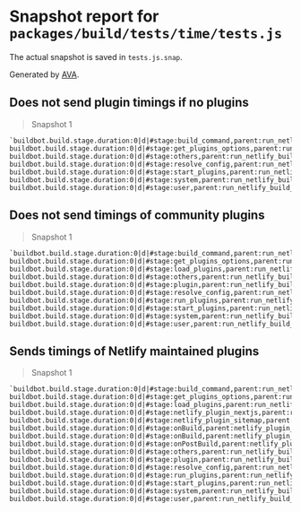 # Snapshot report for `packages/build/tests/time/tests.js`

The actual snapshot is saved in `tests.js.snap`.

Generated by [AVA](https://ava.li).

## Does not send plugin timings if no plugins

> Snapshot 1

    `buildbot.build.stage.duration:0|d|#stage:build_command,parent:run_netlify_build␊
    buildbot.build.stage.duration:0|d|#stage:get_plugins_options,parent:run_netlify_build␊
    buildbot.build.stage.duration:0|d|#stage:others,parent:run_netlify_build␊
    buildbot.build.stage.duration:0|d|#stage:resolve_config,parent:run_netlify_build␊
    buildbot.build.stage.duration:0|d|#stage:start_plugins,parent:run_netlify_build␊
    buildbot.build.stage.duration:0|d|#stage:system,parent:run_netlify_build_per_type␊
    buildbot.build.stage.duration:0|d|#stage:user,parent:run_netlify_build_per_type`

## Does not send timings of community plugins

> Snapshot 1

    `buildbot.build.stage.duration:0|d|#stage:build_command,parent:run_netlify_build␊
    buildbot.build.stage.duration:0|d|#stage:get_plugins_options,parent:run_netlify_build␊
    buildbot.build.stage.duration:0|d|#stage:load_plugins,parent:run_netlify_build␊
    buildbot.build.stage.duration:0|d|#stage:others,parent:run_netlify_build␊
    buildbot.build.stage.duration:0|d|#stage:plugin,parent:run_netlify_build_per_type␊
    buildbot.build.stage.duration:0|d|#stage:resolve_config,parent:run_netlify_build␊
    buildbot.build.stage.duration:0|d|#stage:run_plugins,parent:run_netlify_build␊
    buildbot.build.stage.duration:0|d|#stage:start_plugins,parent:run_netlify_build␊
    buildbot.build.stage.duration:0|d|#stage:system,parent:run_netlify_build_per_type␊
    buildbot.build.stage.duration:0|d|#stage:user,parent:run_netlify_build_per_type`

## Sends timings of Netlify maintained plugins

> Snapshot 1

    `buildbot.build.stage.duration:0|d|#stage:build_command,parent:run_netlify_build␊
    buildbot.build.stage.duration:0|d|#stage:get_plugins_options,parent:run_netlify_build␊
    buildbot.build.stage.duration:0|d|#stage:load_plugins,parent:run_netlify_build␊
    buildbot.build.stage.duration:0|d|#stage:netlify_plugin_nextjs,parent:run_plugins␊
    buildbot.build.stage.duration:0|d|#stage:netlify_plugin_sitemap,parent:run_plugins␊
    buildbot.build.stage.duration:0|d|#stage:onBuild,parent:netlify_plugin_nextjs␊
    buildbot.build.stage.duration:0|d|#stage:onBuild,parent:netlify_plugin_sitemap␊
    buildbot.build.stage.duration:0|d|#stage:onPostBuild,parent:netlify_plugin_sitemap␊
    buildbot.build.stage.duration:0|d|#stage:others,parent:run_netlify_build␊
    buildbot.build.stage.duration:0|d|#stage:plugin,parent:run_netlify_build_per_type␊
    buildbot.build.stage.duration:0|d|#stage:resolve_config,parent:run_netlify_build␊
    buildbot.build.stage.duration:0|d|#stage:run_plugins,parent:run_netlify_build␊
    buildbot.build.stage.duration:0|d|#stage:start_plugins,parent:run_netlify_build␊
    buildbot.build.stage.duration:0|d|#stage:system,parent:run_netlify_build_per_type␊
    buildbot.build.stage.duration:0|d|#stage:user,parent:run_netlify_build_per_type`
